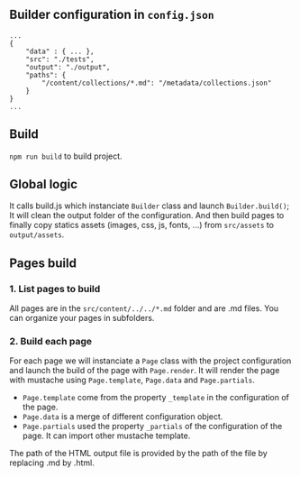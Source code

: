 ## Builder configuration in `config.json`
	...
	{
	    "data" : { ... },
	    "src": "./tests",
	    "output": "./output",
	    "paths": {
	        "/content/collections/*.md": "/metadata/collections.json"
	    }
	}
	...


## Build
`npm run build` to build project.


## Global logic
It calls build.js which instanciate `Builder` class and launch `Builder.build()`;
It will clean the output folder of the configuration.
And then build pages to finally copy statics assets (images, css, js, fonts, ...) from `src/assets` to `output/assets`.


## Pages build

### 1. List pages to build
All pages are in the `src/content/../../*.md` folder and are .md files.
You can organize your pages in subfolders.

### 2. Build each page
For each page we will instanciate a `Page` class with the project configuration and launch the build of the page with `Page.render`.
It will render the page with mustache using `Page.template`, `Page.data` and `Page.partials`.
- `Page.template` come from the property `_template` in the configuration of the page.
- `Page.data` is a merge of different configuration object.
- `Page.partials` used the property `_partials` of the configuration of the page. It can import other mustache template.

The path of the HTML output file is provided by the path of the file by replacing .md by .html.
